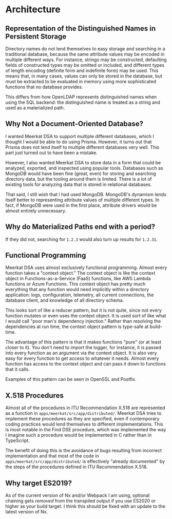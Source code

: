 # Architecture

## Representation of the Distinguished Names in Persistent Storage

Directory names do not lend themselves to easy storage and searching in a
traditional database, because the same attribute values may be encoded in
multiple different ways. For instance, strings may be constructed, defaulting
fields of constructed types may be omitted or included, and different types
of length encoding (definite form and indefinite form) may be used. This means
that, in many cases, values can only be stored in the database, but must be
extracted to be evaluated in memory using more sophisticated functions that
no database provides.

This differs from how OpenLDAP represents distinguished names when using the
SQL backend: the distinguished name is treated as a string and used as a
materialized path.

## Why Not a Document-Oriented Database?

I wanted Meerkat DSA to support multiple different databases, which I thought
I would be able to do using Prisma. However, it turns out that Prisma does not
lend itself to multiple different databases very well. This part just turned
out to have been a mistake.

However, I also wanted Meerkat DSA to store data in a form that could be
analyzed, exported, and inspected using popular tools. Databases such as
MongoDB would have been fine (great, even) for storing and searching directory
data, but the tooling around them is limited. There is a lot of existing tools
for analyzing data that is stored in relational databases.

That said, I still wish that I had used MongoDB. MongoDB's dynamism lends
itself better to representing attribute values of multiple different types.
In fact, if MongoDB were used in the first place, attribute drivers would be
almost entirely unnecessary.

## Why do Materialized Paths end with a period?

If they did not, searching for `1.2.3` would also turn up results for `1.2.31`.

<!-- ## Search Filtering

Search filtering functions must take the entire family grouping at a time,
because  -->

## Functional Programming

Meerkat DSA uses almost exclusively functional programming. Almost every
function takes a "context object." The context object is like the context
object in Functions-as-a-Service (FaaS) functions, like AWS Lambda functions or
Azure Functions. This context object has pretty much everything that any
function would need implicitly within a directory application: logs,
configuration, telemetry, all current connections, the database client, and
knowledge of all directory schema.

This looks sort of like a reducer pattern, but it is not quite, since not every
function mutates or even uses the context object. It is used sort of like what
I would call "poor man's dependency injection." Rather than resolving the
dependencies at run time, the context object pattern is type-safe at
build-time.

The advantage of this pattern is that it makes functions "pure" (or at least
closer to it). You don't need to import the logger, for instance, it is passed
into every function as an argument via the context object. It is also very easy
for every function to get access to whatever it needs. Almost every function
has access to the context object and can pass it down to functions that it
calls.

Examples of this pattern can be seen in OpenSSL and Postfix.

## X.518 Procedures

Almost all of the procedures in ITU Recommendation X.518 are represented as a
function in `apps/meerkat/src/app/distributed/`. Meerkat DSA tries to implement
these procedures as they are specified, even if contemporary coding practices
would lend themselves to different implementations. This is most notable in the
Find DSE procedure, which was implemented the way I imagine such a
procedure would be implemented in C rather than in TypeScript.

The benefit of doing this is the avoidance of bugs resulting from incorrect
implementation and that most of the code in `apps/meerkat/src/app/distributed/`
is effectively "already documented" by the steps of the procedures defined in
ITU Recommendation X.518.

## Why target ES2019?

As of the current version of Nx and/or Webpack I am using, optional chaining
gets _removed_ from the transpiled output if you use ES2020 or higher as your
build target. I think this should be fixed with an update to the latest version
of Nx.
